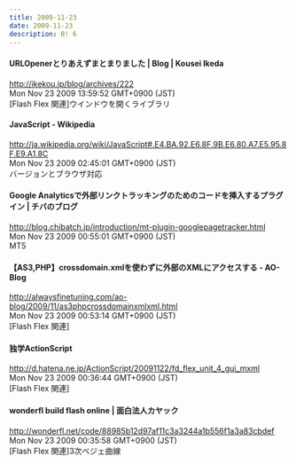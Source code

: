 ```yaml
---
title: 2009-11-23
date: 2009-11-23
description: B! 6
---
```


####   URLOpenerとりあえずまとまりました | Blog | Kousei Ikeda
http://ikekou.jp/blog/archives/222<br>
Mon Nov 23 2009 13:59:52 GMT+0900 (JST)<br>
[Flash Flex 関連]ウインドウを開くライブラリ


#### JavaScript - Wikipedia
http://ja.wikipedia.org/wiki/JavaScript#.E4.BA.92.E6.8F.9B.E6.80.A7.E5.95.8F.E9.A1.8C<br>
Mon Nov 23 2009 02:45:01 GMT+0900 (JST)<br>
バージョンとブラウザ対応


#### Google Analyticsで外部リンクトラッキングのためのコードを挿入するプラグイン | チバのブログ
http://blog.chibatch.jp/introduction/mt-plugin-googlepagetracker.html<br>
Mon Nov 23 2009 00:55:01 GMT+0900 (JST)<br>
MT5


#### 【AS3,PHP】crossdomain.xmlを使わずに外部のXMLにアクセスする - AO-Blog
http://alwaysfinetuning.com/ao-blog/2009/11/as3phpcrossdomainxmlxml.html<br>
Mon Nov 23 2009 00:53:14 GMT+0900 (JST)<br>
[Flash Flex 関連]


#### 独学ActionScript
http://d.hatena.ne.jp/ActionScript/20091122/fd_flex_unit_4_gui_mxml<br>
Mon Nov 23 2009 00:36:44 GMT+0900 (JST)<br>
[Flash Flex 関連]


#### wonderfl build flash online | 面白法人カヤック
http://wonderfl.net/code/88985b12d97af11c3a3244a1b556f1a3a83cbdef<br>
Mon Nov 23 2009 00:35:58 GMT+0900 (JST)<br>
[Flash Flex 関連]3次ベジェ曲線


